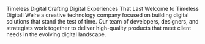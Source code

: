Timeless Digital
Crafting Digital Experiences That Last
Welcome to Timeless Digital!
We’re a creative technology company focused on building digital solutions that stand the test of time. Our team of developers, designers, and strategists work together to deliver high-quality products that meet client needs in the evolving digital landscape.

